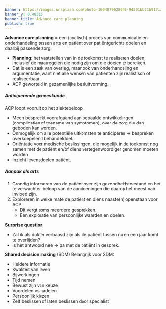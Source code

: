 ```yaml
---
banner: https://images.unsplash.com/photo-1604079628040-94301bb21b91?ixlib=rb-4.0.3&ixid=MnwxMjA3fDB8MHxwaG90by1wYWdlfHx8fGVufDB8fHx8&auto=format&fit=crop&w=1587&q=80
banner_y: 0.48313
banner_title: Advance care planning
publish: true
---
```

**Advance care planning** = een (cyclisch) proces van communicatie en onderhandeling tussen arts en patiënt over patiëntgerichte doelen en daarbij passende zorg;

- **Planning**: het vaststellen van in de toekomst te realiseren doelen, inclusief de maatregelen die nodig zijn om die doelen te bereiken.
- Dat is een zaak van overleg, maar ook van onderhandeling en argumentatie, want niet alle wensen van patiënten zijn realistisch of realiseerbaar. 
- ACP geworteld in gezamenlijke besluitvorming.




##### Anticiperende geneeskunde

ACP loopt vooruit op het ziektebeloop;
- Meen bespreekt voorafgaand aan bepaalde ontwikkelingen (complicaties of toename van symptomen), over de zorg die dan geboden kan worden.
- Onmogelijk om alle potentiële uitkomsten te anticiperen → bespreken overkoepelend behandeldoel.
- Oriëntatie voor medische beslissingen, die mogelijk in de toekomst nog samen met de patiënt en/of diens vertegenwoordiger genomen moeten worden
- Inzicht levensdoelen patiënt.
##### Aanpak als arts
1. Grondig informeren van de patiënt over zijn gezondheidstoestand en het te verwachten beloop van de aandoeningen die daarop het meest van invloed zijn. 
2. Exploreren in welke mate de patiënt en diens naaste(n) openstaan voor ACP. 
	- Dit vergt soms meerdere gesprekken. 
	- Een exploratie van persoonlijke waarden en doelen.


**Surprise question**
- Zal ik als dokter verbaasd zijn als de patiënt tussen nu en een jaar komt te overlijden? 
- Is het antwoord nee → ga met de patiënt in gesprek.

**Shared decision making** (SDM)
Belangrijk voor SDM:
- Heldere informatie
- Kwaliteit van leven
- Bijwerkingen
- Tijd nemen
- Bewust zijn van keuze
- Voordelen vs nadelen
- Persoonlijk kiezen
- Zelf beslissen of laten beslissen door specialist
